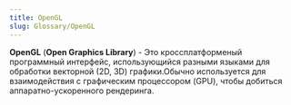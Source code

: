 ```yaml
---
title: OpenGL
slug: Glossary/OpenGL
---
```


**OpenGL** (**Open Graphics Library**) - Это кроссплатформеный программный интерфейс, использующийся разными языками для обработки векторной (2D, 3D) графики.Обычно используется для взаимодействия с графическим процессором (GPU), чтобы добиться аппаратно-ускоренного рендеринга.

